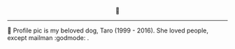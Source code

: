 <div align="center">

:dog:

</div>

<hr />

:dog: Profile pic is my beloved dog, Taro (1999 - 2016). She loved people, except mailman :godmode: .

